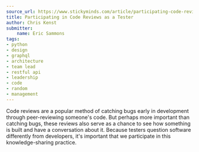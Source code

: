 ```yaml
---
source_url: https://www.stickyminds.com/article/participating-code-reviews-tester
title: Participating in Code Reviews as a Tester
author: Chris Kenst
submitter:
    name: Eric Sammons
tags:
- python
- design
- graphql
- architecture
- team lead
- restful api
- leadership
- code
- random
- management
---
```


Code reviews are a popular method of catching bugs early in development through peer-reviewing someone's code. But perhaps more important than catching bugs, these reviews also serve as a chance to see how something is built and have a conversation about it. Because testers question software differently from developers, it's important that we participate in this knowledge-sharing practice.
